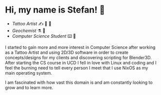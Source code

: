 # Hi, my name is Stefan! :wave:


- *Tattoo Artist* :writing_hand: :art: :syringe:
- *Geochemist* :alembic: :microscope:
- *Computer Science Student* :keyboard: :closed_book:

I started to gain more and more interest in Computer Science after working as a Tattoo Artist and using 2D/3D software in order to create concepts/designs for my clients and discovering scripting for Blender3D. After starting the CS course in UCD I fell in love with Linux and coding and I feel the burning need to tell every person I meet that I use NixOS as my main operating system.

I am fascinated with how vast this domain is and am constantly looking to grow and to learn more.
